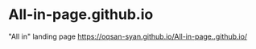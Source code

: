 # All-in-page.github.io
"All in" landing page
https://oqsan-syan.github.io/All-in-page..github.io/

